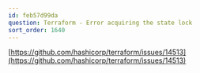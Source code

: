 ```yaml
---
id: feb57d99da
question: Terraform - Error acquiring the state lock
sort_order: 1640
---
```


[https://github.com/hashicorp/terraform/issues/14513](https://github.com/hashicorp/terraform/issues/14513)

